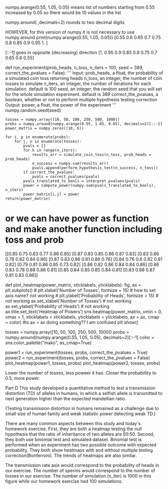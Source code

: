 numpy.arange(0.55, 1.05, 0.05)
means list of numbers starting from 0.55 increased by 0.05
so there would be 10 values in the list

numpy.around( ,decimals=2)
rounds to two decimal digits

HOWEVER, for this version of numpy it is not necessary to use numpy.around
print(numpy.arange(0.55, 1.05, 0.05))
[0.55 0.6  0.65 0.7  0.75 0.8  0.85 0.9  0.95 1.  ]

[::-1]
goes in opposite (decreasing) direction
[1.   0.95 0.9  0.85 0.8  0.75 0.7  0.65 0.6  0.55]

def run_experiment(prob_heads, n_toss, n_iters = 100, seed = 389, correct_the_pvalues = False):
    '''
    Input: prob_heads, a float, the probability of a simulated coin toss returning heads
           n_toss, an integer, the number of coin tosses to simulate
           n_iters, an integer, the number of iterations for each simulation. default is 100
           seed, an integer, the random seed that you will set for the whole simulation experiment. default is 389
           correct_the_pvalues, a boolean, whether or not to perform multiple hypothesis testing correction
    Output: power, a float, the power of the experiment
    '''
    numpy.random.seed(seed)
    
    tosses = numpy.array([10, 50, 100, 250, 500, 1000])
    probs = numpy.around(numpy.arange(0.55, 1.05, 0.05), decimals=2)[::-1]
    power_matrix = numpy.zeros((10, 6))

    for i, p in enumerate(probs):
        for j, n in enumerate(tosses):
            pvals = [] 
            for k in range(n_iters):
                results_arr = simulate_coin_toss(n_toss, prob_heads = prob_heads)
                n_success = numpy.sum(results_arr)
                pvals.append(perform_hypothesis_test(n_success, n_toss))
            if correct_the_pvalues:
                pvals = correct_pvalues(pvals)
            pvals_translated_to_bools = interpret_pvalues(pvals)
            power = compute_power(numpy.sum(pvals_translated_to_bools), n_iters)
            power_matrix[i,j] = power
    return(power_matrix)


# or we can have power as function and make another function including toss and prob

[[0.85 0.75 0.83 0.77 0.86 0.85]
 [0.87 0.83 0.85 0.86 0.87 0.83]
 [0.83 0.86 0.78 0.82 0.84 0.86]
 [0.87 0.83 0.86 0.81 0.86 0.76]
 [0.84 0.76 0.8  0.82 0.81 0.82]
 [0.79 0.81 0.86 0.85 0.73 0.82]
 [0.86 0.82 0.86 0.84 0.84 0.86]
 [0.86 0.83 0.78 0.88 0.86 0.81]
 [0.85 0.84 0.85 0.85 0.84 0.81]
 [0.83 0.88 0.87 0.81 0.83 0.86]]
 
 def plot_heatmap(power_matrix, xticklabels, yticklabels):
     fig, ax = plt.subplots()
     # plt.xlabel('Number of Tosses', fontsize = 15) # how to set axis name? not working
	 # plt.ylabel('Probability of Heads', fontsize = 15) # not working
     ax.set_xlabel('Number of Tosses') # not working
     ax.set_ylabel('Probability of Heads') # not working
     ax.title.set_text('Heatmap of Powers')
     sns.heatmap(power_matrix, vmin = 0, vmax = 1, xticklabels = xticklabels, yticklabels = yticklabels, ax = ax, cmap = color)
     #is ax = ax doing something?? I am confused
     plt.show()

 tosses = numpy.array([10, 50, 100, 250, 500, 1000])
 probs = numpy.around(numpy.arange(0.55, 1.05, 0.05), decimals=2)[::-1]
 color = sns.color_palette("mako", as_cmap=True)


power1 = run_experiment(tosses, probs, correct_the_pvalues = True)
power2 = run_experiment(tosses, probs, correct_the_pvalues = False)
plot_heatmap(power1, tosses, probs) 
plot_heatmap(power2, tosses, probs) 


Lower the number of tosses, less poweer it has. Closer the probabiility to 0.5, more power.


Part D
This study developed a quantitative method to test a transmission distortion (TD) of alleles in humans, in which a selfish allele is transmitted to next generation higher than the expected mandellian ratio. 

(Testing transmission distortion in humans remained as a challenge due to small size of human family and weak statistic power detecting weak TD.)

There are many common aspects between this study and today's homework exercise. First, they are both a heatmap testing the null hypothesis that the ratio of inheritance of two alleles are 50:50. Second, they both use binomial test and simulated dataset. Binomial test is performed when an experiment has two possible outcome with expected probability. They both show heatmaps with and without multiple testing correction(Bonferroni). The trends of heatmaps are also similar.  

 The transmission rate axis would correspond to the probability of heads in our exercise.
 The number of sperms would correspond to the number of tosses in our exercise. 
 The number of simulation (n_iter) is 1000 in this figure while our homework exercise had 100 simulations.